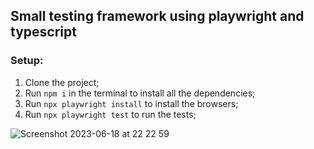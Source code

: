 ## Small testing framework using playwright and typescript

### Setup:

1. Clone the project;
2. Run `npm i` in the terminal to install all the dependencies;
3. Run `npx playwright install` to install the browsers;
4. Run `npx playwright test` to run the tests;


![Screenshot 2023-06-18 at 22 22 59](https://github.com/AlinNitu/node-playwright/assets/29691011/dd4d84ea-38da-4864-b5f6-15f55788f7d3)
